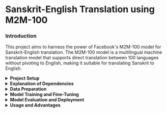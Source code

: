 # Sanskrit-English Translation using M2M-100


### Introduction

This project aims to harness the power of Facebook's M2M-100 model for Sanskrit-English translation. The M2M-100 model is a multilingual machine translation model that supports direct translation between 100 languages without pivoting to English, making it suitable for translating Sanskrit to English.


<details>
<summary><strong>Project Setup</strong></summary>

### Prerequisites

- Python 3.7 or higher
- PyTorch
- Hugging Face Transformers library
- Other dependencies listed in `requirements.txt`

To install the required dependencies, run:

```bash
pip install -r requirements.txt
```

</details> <details> <summary><strong>Explanation of Dependencies</strong></summary>
Torch: This is the core library of PyTorch, a deep learning framework used for model training and inference. You might need a specific version compatible with your CUDA version (e.g., cu117 for CUDA 11.7). Check PyTorch’s website for the right version based on your hardware.

Transformers: The Hugging Face library provides pre-trained models and tools for natural language processing (NLP), including the M2M-100 model used in this project.

sentencepiece: A tokenizer and text processor library that is often required by models from Hugging Face, including M2M-100.

Numpy: A fundamental package for numerical computing in Python, required by many machine learning libraries, including PyTorch.

Pandas: Useful for data manipulation and preprocessing tasks, such as loading and cleaning the dataset before model training.

scikit-learn: Provides tools for model evaluation metrics like the BLEU score, precision, recall, etc. This is optional but useful for model performance evaluation.

</details> <details> <summary><strong>Data Preparation</strong></summary>
Download the dataset: Download the Sanskrit-English parallel corpus from [source].
Data cleaning: Preprocess the data to remove any noise or unwanted characters.
Tokenization: Tokenize the dataset using the Hugging Face tokenizers.
</details> <details> <summary><strong>Model Training and Fine-Tuning</strong></summary>
Load the M2M-100 model:
    
```bash
from transformers import M2M100ForConditionalGeneration, M2M100Tokenizer

model_name = "facebook/m2m100_418M"
model = M2M100ForConditionalGeneration.from_pretrained(model_name)
tokenizer = M2M100Tokenizer.from_pretrained(model_name)
```

Fine-tune the model: Fine-tune the model on the prepared dataset.
```bash
# Example code to fine-tune the model
from transformers import Trainer, TrainingArguments

training_args = TrainingArguments(
    output_dir="./results",
    evaluation_strategy="epoch",
    learning_rate=2e-5,
    per_device_train_batch_size=8,
    per_device_eval_batch_size=8,
    num_train_epochs=3,
    weight_decay=0.01,
)

trainer = Trainer(
    model=model,
    args=training_args,
    train_dataset=train_dataset,
    eval_dataset=eval_dataset,
    tokenizer=tokenizer,
)

trainer.train()
```

</details> <details> <summary><strong>Model Evaluation and Deployment</strong></summary>
Evaluate the model using BLEU score and other metrics to determine its accuracy.
    
Deploy the model on Hugging Face by creating a new model repository and uploading the trained model files.


</details> <details> <summary><strong>Usage and Advantages</strong></summary>
Translate Sanskrit to English:
    
```bash
# Set the tokenizer to Sanskrit and English
tokenizer.src_lang = "san"
tokenizer.tgt_lang = "eng"

# Tokenize and translate
inputs = tokenizer("आपले कार्य सुरु करा", return_tensors="pt")
outputs = model.generate(**inputs)

print(tokenizer.batch_decode(outputs, skip_special_tokens=True))
```

Multilingual Capability: Supports over 100 languages without needing a pivot language.
Low-Resource Language Support: Effective for languages with limited parallel data, like Sanskrit.
State-of-the-art Performance: Leverages advanced neural machine translation techniques for high-quality translations.
